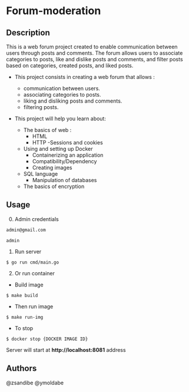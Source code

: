 # Forum-moderation

## Description

This is a web forum project created to enable communication between users through posts and comments. The forum allows users to associate categories to posts, like and dislike posts and comments, and filter posts based on categories, created posts, and liked posts.


+ This project consists in creating a web forum that allows :
    - communication between users.
    - associating categories to posts.
    - liking and disliking posts and comments.
    - filtering posts.

+ This project will help you learn about:
    + The basics of web :
        - HTML
        - HTTP
         -Sessions and cookies
    + Using and setting up Docker
        - Containerizing an application
        - Compatibility/Dependency
        - Creating images
    + SQL language
        - Manipulation of databases
    + The basics of encryption


## Usage

0. Admin credentials

``` email 
admin@gmail.com
```

``` password
admin
```

1. Run server

```
$ go run cmd/main.go
```
2. Or run container

- Build image
```
$ make build
```
- Then run image
```
$ make run-img
```
- To stop
```
$ docker stop {DOCKER IMAGE ID}
```

Server will start at **http://localhost:8081** address


## Authors

@zsandibe
@ymoldabe

